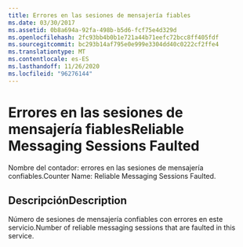 ```yaml
---
title: Errores en las sesiones de mensajería fiables
ms.date: 03/30/2017
ms.assetid: 0b8a694a-92fa-498b-b5d6-fcf75e4d329d
ms.openlocfilehash: 2fc93bb4b0b1e721a44b71eefc72bcc8ff405fdf
ms.sourcegitcommit: bc293b14af795e0e999e3304dd40c0222cf2ffe4
ms.translationtype: MT
ms.contentlocale: es-ES
ms.lasthandoff: 11/26/2020
ms.locfileid: "96276144"
---
```

# <a name="reliable-messaging-sessions-faulted"></a><span data-ttu-id="c7b71-102">Errores en las sesiones de mensajería fiables</span><span class="sxs-lookup"><span data-stu-id="c7b71-102">Reliable Messaging Sessions Faulted</span></span>

<span data-ttu-id="c7b71-103">Nombre del contador: errores en las sesiones de mensajería confiables.</span><span class="sxs-lookup"><span data-stu-id="c7b71-103">Counter Name: Reliable Messaging Sessions Faulted.</span></span>  
  
## <a name="description"></a><span data-ttu-id="c7b71-104">Descripción</span><span class="sxs-lookup"><span data-stu-id="c7b71-104">Description</span></span>  

 <span data-ttu-id="c7b71-105">Número de sesiones de mensajería confiables con errores en este servicio.</span><span class="sxs-lookup"><span data-stu-id="c7b71-105">Number of reliable messaging sessions that are faulted in this service.</span></span>
